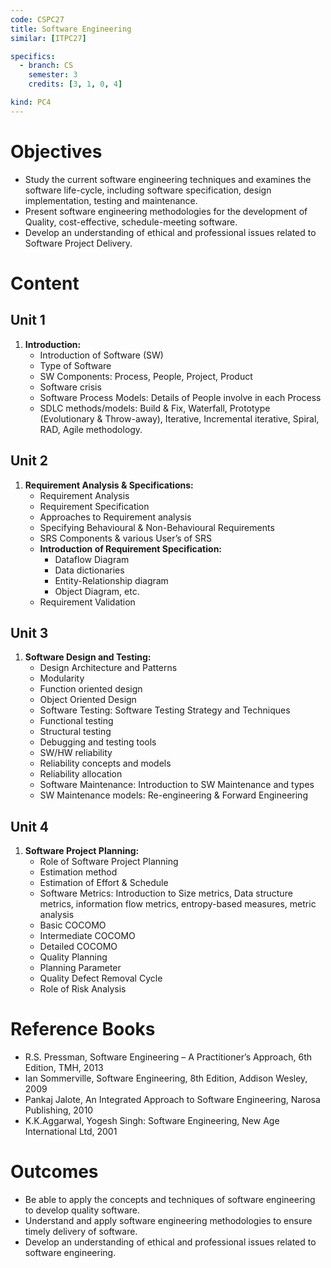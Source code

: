 ```yaml
---
code: CSPC27
title: Software Engineering
similar: [ITPC27]

specifics:
  - branch: CS
    semester: 3
    credits: [3, 1, 0, 4]

kind: PC4
---
```


# Objectives

- Study the current software engineering techniques and examines the software life-cycle, including software specification, design implementation, testing and maintenance.
- Present software engineering methodologies for the development of Quality, cost-effective, schedule-meeting software.
- Develop an understanding of ethical and professional issues related to Software Project Delivery.

# Content

## Unit 1

1. **Introduction:**
   - Introduction of Software (SW)
   - Type of Software
   - SW Components: Process, People, Project, Product
   - Software crisis
   - Software Process Models: Details of People involve in each Process
   - SDLC methods/models: Build & Fix, Waterfall, Prototype (Evolutionary & Throw-away), Iterative, Incremental iterative, Spiral, RAD, Agile methodology.

## Unit 2

1. **Requirement Analysis & Specifications:**
   - Requirement Analysis
   - Requirement Specification
   - Approaches to Requirement analysis
   - Specifying Behavioural & Non-Behavioural Requirements
   - SRS Components & various User’s of SRS
   - **Introduction of Requirement Specification:**
     - Dataflow Diagram
     - Data dictionaries
     - Entity-Relationship diagram
     - Object Diagram, etc.
   - Requirement Validation

## Unit 3

1. **Software Design and Testing:**
   - Design Architecture and Patterns
   - Modularity
   - Function oriented design
   - Object Oriented Design
   - Software Testing: Software Testing Strategy and Techniques
   - Functional testing
   - Structural testing
   - Debugging and testing tools
   - SW/HW reliability
   - Reliability concepts and models
   - Reliability allocation
   - Software Maintenance: Introduction to SW Maintenance and types
   - SW Maintenance models: Re-engineering & Forward Engineering

## Unit 4

1. **Software Project Planning:**
   - Role of Software Project Planning
   - Estimation method
   - Estimation of Effort & Schedule
   - Software Metrics: Introduction to Size metrics, Data structure metrics, information flow metrics, entropy-based measures, metric analysis
   - Basic COCOMO
   - Intermediate COCOMO
   - Detailed COCOMO
   - Quality Planning
   - Planning Parameter
   - Quality Defect Removal Cycle
   - Role of Risk Analysis

# Reference Books

- R.S. Pressman, Software Engineering – A Practitioner’s Approach, 6th Edition, TMH, 2013
- Ian Sommerville, Software Engineering, 8th Edition, Addison Wesley, 2009
- Pankaj Jalote, An Integrated Approach to Software Engineering, Narosa Publishing, 2010
- K.K.Aggarwal, Yogesh Singh: Software Engineering, New Age International Ltd, 2001

# Outcomes

- Be able to apply the concepts and techniques of software engineering to develop quality software.
- Understand and apply software engineering methodologies to ensure timely delivery of software.
- Develop an understanding of ethical and professional issues related to software engineering.
